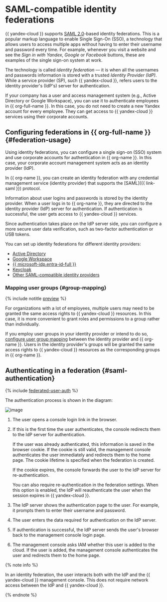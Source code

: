 # SAML-compatible identity federations

{{ yandex-cloud }} supports [SAML 2.0](https://wiki.oasis-open.org/security)-based identity federations. This is a popular markup language to enable Single Sign-On (SSO), a technology that allows users to access multiple apps without having to enter their username and password every time. For example, whenever you visit a website and see the _Sign in with Yandex_, _Google_ or _Facebook_ buttons, these are examples of the single sign-on system at work.

The technology is called _identity federation_ — it is when all the usernames and passwords information is stored with a trusted _Identity Provider (IdP)_. While a service provider (SP), such {{ yandex-cloud }}, refers users to the identity provider's (IdP's) server for authentication.

If your company has a user and access management system (e.g., Active Directory or Google Workspace), you can use it to authenticate employees in {{ org-full-name }}. In this case, you do not need to create a new Yandex account for every employee. They can get access to {{ yandex-cloud }} services using their corporate accounts.

## Configuring federations in {{ org-full-name }} {#federation-usage}

Using identity federations, you can configure a single sign-on (SSO) system and use corporate accounts for authentication in {{ org-name }}. In this case, your corporate account management system acts as an identity provider (IdP).

In {{ org-name }}, you can create an identity federation with any credential management service (identity provider) that supports the [SAML]({{ link-saml }}) protocol.

Information about user logins and passwords is stored by the identity provider. When a user logs in to {{ org-name }}, they are directed to the identity provider (IdP) server for authentication. If authentication is successful, the user gets access to {{ yandex-cloud }} services.

Since authentication takes place on the IdP server side, you can configure a more secure user data verification, such as two-factor authentication or USB tokens.

You can set up identity federations for different identity providers:

* [Active Directory](../tutorials/federations/integration-adfs.md)
* [Google Workspace](../tutorials/federations/integration-gworkspace.md)
* [{{ microsoft-idp.entra-id-full }}](../tutorials/federations/integration-azure.md)
* [Keycloak](../tutorials/federations/integration-keycloak.md)
* [Other SAML-compatible identity providers](../operations/setup-federation.md)

### Mapping user groups {#group-mapping}

{% include notitle [preview](../../_includes/note-preview-by-request.md) %}

For organizations with a lot of employees, multiple users may need to be granted the same access rights to {{ yandex-cloud }} resources. In this case, it is more convenient to grant roles and permissions to a group rather than individually.

If you employ user groups in your identity provider or intend to do so, [configure user group mapping](../operations/federation-group-mapping) between the identity provider and {{ org-name }}. Users in the identity provider's groups will be granted the same access rights to {{ yandex-cloud }} resources as the corresponding groups in {{ org-name }}.

## Authenticating in a federation {#saml-authentication}

{% include [federated-user-auth](../../_includes/iam/federated-user-auth.md) %}

The authentication process is shown in the diagram:

![image](../../_assets/iam/federations/saml-authentication.svg)

1. The user opens a console login link in the browser.

1. If this is the first time the user authenticates, the console redirects them to the IdP server for authentication.

   If the user was already authenticated, this information is saved in the browser cookie. If the cookie is still valid, the management console authenticates the user immediately and redirects them to the home page. The cookie lifetime is specified when the federation is created.

   If the cookie expires, the console forwards the user to the IdP server for re-authentication.

   You can also require re-authentication in the federation settings. When this option is enabled, the IdP will reauthenticate the user when the session expires in {{ yandex-cloud }}.

1. The IdP server shows the authentication page to the user. For example, it prompts them to enter their username and password.

1. The user enters the data required for authentication on the IdP server.

1. If authentication is successful, the IdP server sends the user's browser back to the management console login page.

1. The management console asks IAM whether this user is added to the cloud. If the user is added, the management console authenticates the user and redirects them to the home page.

{% note info %}

In an identity federation, the user interacts both with the IdP and the {{ yandex-cloud }} management console. This does not require network access between the IdP and {{ yandex-cloud }}.

{% endnote %}
